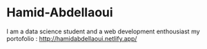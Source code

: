 # Hamid-Abdellaoui
I am a data science student and a web development enthousiast
my portofolio :
http://hamidabdellaoui.netlify.app/


